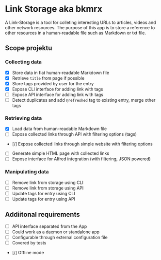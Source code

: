 # Link Storage aka bkmrx

A Link-Storage is a tool for colleting interesting URLs to articles, videos and other network resources. The purpose of this app is to store a reference to other resources in a human-readable file such as Markdown or txt file.

## Scope projektu

### Collecting data

- [x] Store data in flat human-readable Markdown file
- [x] Retrieve `title` from page if possible
- [x] Store tags provided by user for the entry
- [x] Expose CLI interface for adding link with tags
- [ ] Expose API interface for adding link with tags
- [ ] Detect duplicates and add `@refreshed` tag to existing entry, merge other tags

### Retrieving data

- [x] Load data from human-readable Markdown file
- [ ] Expose collected links through API with filtering options (tags)
- [/] Expose collected links through simple website with filtering options
- [ ] Generate simple HTML page with collected links
- [ ] Expose interface for Alfred integration (with filtering, JSON powered)

### Manipulating data

- [ ] Remove link from storage using CLI
- [ ] Remove link from storage using API
- [ ] Update tags for entry using CLI
- [ ] Update tags for entry using API

## Addiitonal requirements

- [ ] API interface separated from the App
- [ ] Could work as a daemon or standalone app
- [ ] Configurable through external configuration file
- [ ] Covered by tests
- [/] Offline mode